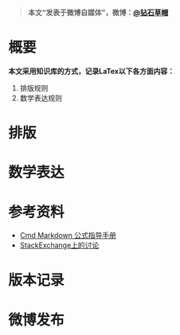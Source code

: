 > **本文“发表于微博自媒体”，微博：[@钻石草帽](https://weibo.com/strawhatchan)**

# 概要
**本文采用知识库的方式，记录LaTex以下各方面内容：**

1. 排版规则
2. 数学表达规则

# 排版


# 数学表达


# 参考资料
- [Cmd Markdown 公式指导手册](https://www.zybuluo.com/codeep/note/163962)
- [StackExchange上的讨论](https://math.meta.stackexchange.com/questions/5020/mathjax-basic-tutorial-and-quick-reference)

# 版本记录

# 微博发布
